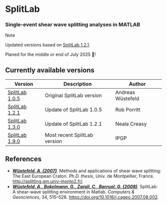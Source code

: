 # SplitLab

### Single-event shear wave splitting analyses in MATLAB

> [!NOTE]
> Updated versions based on [SplitLab 1.2.1](https://robporritt.wordpress.com/software/).
>
> Planed for the middle or end of July 2025 🚀!


## Currently available versions

| Version | Description | Author |
| --- | --- | --- |
| [SplitLab 1.0.5](http://splitting.gm.univ-montp2.fr/) | Original SplitLab version | Andreas Wüstefeld |
| [SplitLab 1.2.1](https://robporritt.wordpress.com/software/) | Update of SplitLab 1.0.5 | Rob Porritt |
| [SplitLab 1.3.0](https://github.com/nmcreasy/SplitLab1.3.0) | Update of SplitLab 1.2.1 | Neala Creasy |
| [SplitLab 1.9.0](https://github.com/IPGP/splitlab) | Most recent SplitLab version | IPGP |


## References

- [**_Wüstefeld, A. (2007)_**](http://splitting.gm.univ-montp2.fr/).
  Methods and applications of shear wave splitting: The East European Craton.
  *Ph.D. thesis*, Univ. de Montpellier, France.
  http://splitting.gm.univ-montp2.fr/.
- [**_Wüstefeld, A., Bokelmann, G., Zaroli, C., Barruol, G. (2008)_**](https://doi.org/10.1016/j.cageo.2007.08.002).
  SplitLab: A shear-wave splitting environment in Matlab.
  *Computers & Geosciences*, 34, 515–528.
  https://doi.org/10.1016/j.cageo.2007.08.002.
